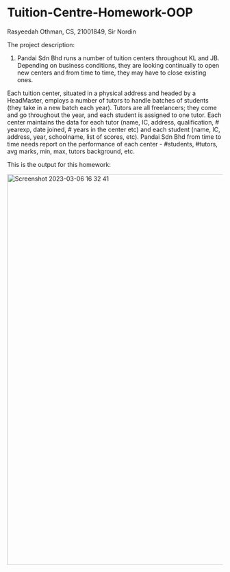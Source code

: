 # Tuition-Centre-Homework-OOP
Rasyeedah Othman, CS, 21001849, Sir Nordin

The project description: 

1. Pandai Sdn Bhd runs a number of tuition centers throughout KL and JB. Depending on business conditions, they are looking continually to open new centers and from time to time, they may have to close existing ones.  
 
Each tuition center, situated in a physical address and headed by a HeadMaster, employs a number of tutors to handle batches of students (they take in a new batch each year). Tutors are all freelancers; they come and go throughout the year, and each student is assigned to one tutor. Each center maintains the data for each tutor (name, IC,  address, qualification, # yearexp, date joined, # years in the center etc) and each student (name, IC, address, year, schoolname, list of scores, etc). 
Pandai Sdn Bhd from time to time needs report on the performance of each center - #students, #tutors, avg marks, min, max,  tutors background, etc.

This is the output for this homework:

<img width="914" alt="Screenshot 2023-03-06 16 32 41" src="https://user-images.githubusercontent.com/90180613/223068431-368c0398-5905-4537-834e-2c305693bfd5.png">

